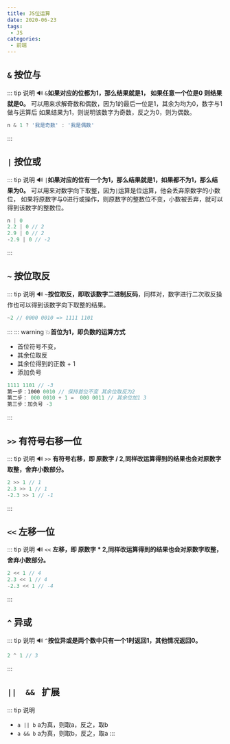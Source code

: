 ```yaml
---
title: JS位运算
date: 2020-06-23
tags:
 - JS
categories:
 - 前端
---
```


## ```&``` 按位与
::: tip 说明
:loud_sound:
```&```**如果对应的位都为1，那么结果就是1， 如果任意一个位是0 则结果就是0。**
可以用来求解奇数和偶数，因为1的最后一位是1，其余为均为0，数字与1做与运算后
如果结果为1，则说明该数字为奇数，反之为0，则为偶数。
```js
n & 1 ? '我是奇数' : '我是偶数'
```
:::
## ```|``` 按位或
::: tip 说明
:loud_sound:
```|```**如果对应的位有一个为1，那么结果就是1，如果都不为1，那么结果为0。**
可以用来对数字向下取整，因为```|```运算是位运算，他会丢弃原数字的小数位，
如果将原数字与0进行或操作，则原数字的整数位不变，小数被丢弃，就可以得到该数字的整数位。
```js
n | 0 
2.2 | 0 // 2
2.9 | 0 // 2
-2.9 | 0 // -2
```
:::
## ```~``` 按位取反
::: tip 说明
:loud_sound:
```~```**按位取反，即取该数字二进制反码**，同样对，数字进行二次取反操作也可以得到该数字向下取整的结果。
```js
~2 // 0000 0010 => 1111 1101
```
:::
::: warning
:boom:**首位为1，即负数的运算方式**
* 首位符号不变，
* 其余位取反
* 其余位得到的正数 + 1
* 添加负号
```js
1111 1101 // -3
第一步：1000 0010 // 保持首位不变 其余位取反为2
第二步： 000 0010 + 1 =  000 0011 // 其余位加1 3
第三步：加负号 -3
```
:::
## ```>>``` 有符号右移一位
::: tip 说明
:loud_sound:
```>>``` **有符号右移，即 原数字 / 2,同样改运算得到的结果也会对原数字取整，舍弃小数部分。**
```js
2 >> 1 // 1
2.3 >> 1 // 1
-2.3 >> 1 // -1
```
:::
## ```<<``` 左移一位
::: tip 说明
:loud_sound:
```<<``` **左移，即 原数字 * 2,同样改运算得到的结果也会对原数字取整，舍弃小数部分。**
```js
2 << 1 // 4
2.3 << 1 // 4
-2.3 << 1 // -4
```
:::
## ```^``` 异或
::: tip 说明
:loud_sound:
```^```**按位异或是两个数中只有一个1时返回1，其他情况返回0。**
```js
2 ^ 1 // 3
```
:::
## ```||  && ``` 扩展
::: tip 说明
* ```a || b``` a为真，则取a，反之，取b
* ```a && b``` a为真，则取b，反之，取a
:::
